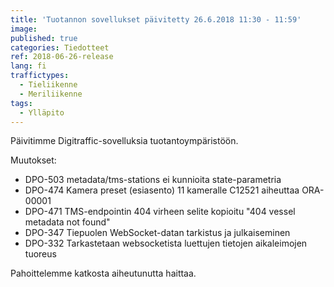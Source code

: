```yaml
---
title: 'Tuotannon sovellukset päivitetty 26.6.2018 11:30 - 11:59'
image:
published: true
categories: Tiedotteet
ref: 2018-06-26-release
lang: fi
traffictypes:
  - Tieliikenne
  - Meriliikenne
tags:
  - Ylläpito
---
```


Päivitimme Digitraffic-sovelluksia tuotantoympäristöön.

Muutokset:

- DPO-503 metadata/tms-stations ei kunnioita state-parametria
- DPO-474 Kamera preset (esiasento) 11 kameralle C12521 aiheuttaa ORA-00001
- DPO-471 TMS-endpointin 404 virheen selite kopioitu "404 vessel metadata not
  found"
- DPO-347 Tiepuolen WebSocket-datan tarkistus ja julkaiseminen
- DPO-332 Tarkastetaan websocketista luettujen tietojen aikaleimojen tuoreus

Pahoittelemme katkosta aiheutunutta haittaa.
